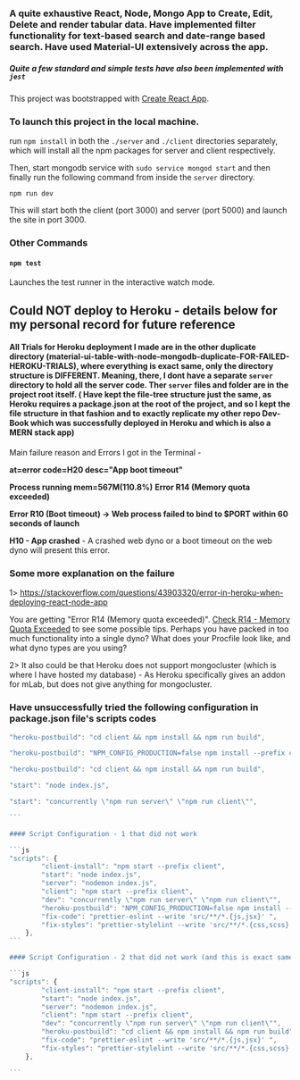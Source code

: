 ### A quite exhaustive React, Node, Mongo App to Create, Edit, Delete and render tabular data. Have implemented filter functionality for text-based search and date-range based search. Have used Material-UI extensively across the app.

##### Quite a few standard and simple tests have also been implemented with `jest`

This project was bootstrapped with [Create React App](https://github.com/facebook/create-react-app).

### To launch this project in the local machine.

run `npm install` in both the `./server` and `./client` directories separately, which will install all the npm packages for server and client respectively.

Then, start mongodb service with `sudo service mongod start` and then finally run the following command from inside the `server` directory.

`npm run dev`

This will start both the client (port 3000) and server (port 5000) and launch the site in port 3000.

### Other Commands

#### `npm test`

Launches the test runner in the interactive watch mode.<br>

## Could NOT deploy to Heroku - details below for my personal record for future reference

#### All Trials for Heroku deployment I made are in the other duplicate directory (material-ui-table-with-node-mongodb-duplicate-FOR-FAILED-HEROKU-TRIALS), where everything is exact same, only the directory structure is DIFFERENT. Meaning, there, I dont have a separate `server` directory to hold all the server code. Ther `server` files and folder are in the project root itself. ( Have kept the file-tree structure just the same, as Heroku requires a package.json at the root of the project, and so I kept the file structure in that fashion and to exactly replicate my other repo Dev-Book which was successfully deployed in Heroku and which is also a MERN stack app)

Main failure reason and Errors I got in the Terminal -

**at=error code=H20 desc="App boot timeout"**

**Process running mem=567M(110.8%)**
**Error R14 (Memory quota exceeded)**

**Error R10 (Boot timeout) -> Web process failed to bind to \$PORT within 60 seconds of launch**

**H10 - App crashed** - A crashed web dyno or a boot timeout on the web dyno will present this error.

### Some more explanation on the failure

1> https://stackoverflow.com/questions/43903320/error-in-heroku-when-deploying-react-node-app

You are getting "Error R14 (Memory quota exceeded)". [Check R14 - Memory Quota Exceeded](https://devcenter.heroku.com/articles/error-codes#r14-memory-quota-exceeded) to see some possible tips. Perhaps you have packed in too much functionality into a single dyno? What does your Procfile look like, and what dyno types are you using?

2> It also could be that Heroku does not support mongocluster (which is where I have hosted my database) - As Heroku specifically gives an addon for mLab, but does not give anything for mongocluster.

### Have unsuccessfully tried the following configuration in package.json file's scripts codes

````js
"heroku-postbuild": "cd client && npm install && npm run build",

"heroku-postbuild": "NPM_CONFIG_PRODUCTION=false npm install --prefix client && npm run build --prefix client"

"heroku-postbuild": "cd client && npm install && npm run build",

"start": "node index.js",

"start": "concurrently \"npm run server\" \"npm run client\"",

```

#### Script Configuration - 1 that did not work

```js
"scripts": {
        "client-install": "npm start --prefix client",
        "start": "node index.js",
        "server": "nodemon index.js",
        "client": "npm start --prefix client",
        "dev": "concurrently \"npm run server\" \"npm run client\"",
        "heroku-postbuild": "NPM_CONFIG_PRODUCTION=false npm install --prefix client && npm run build--prefix client ",
        "fix-code": "prettier-eslint --write 'src/**/*.{js,jsx}' ",
        "fix-styles": "prettier-stylelint --write 'src/**/*.{css,scss}' "
    },
```

#### Script Configuration - 2 that did not work (and this is exact same what I had in my other repo named DevBook )

```js
"scripts": {
        "client-install": "npm start --prefix client",
        "start": "node index.js",
        "server": "nodemon index.js",
        "client": "npm start --prefix client",
        "dev": "concurrently \"npm run server\" \"npm run client\"",
        "heroku-postbuild": "cd client && npm install && npm run build",
        "fix-code": "prettier-eslint --write 'src/**/*.{js,jsx}' ",
        "fix-styles": "prettier-stylelint --write 'src/**/*.{css,scss}' "
    },

```
````
